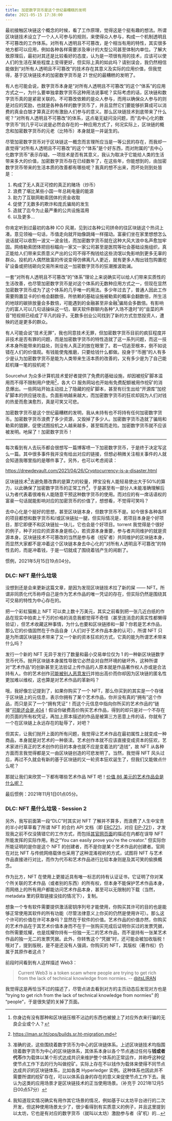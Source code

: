 ```yaml
---
title: 加密数字货币是这个世纪最糟糕的发明
date: 2021-05-15 17:38:00
---
```


最初接触区块链这个概念的时候，看了工作原理，觉得这是个挺有趣的想法。所谓区块链技术设立了一个人人可参与的规则，来使得众人参与，构成一个机制透明且不可篡改的工作体系。对所有人透明且不可篡改，是个相当有用的特性，其实很多地方都可以应用，例如各种各样需要涉及审计的大型公司甚至体制内单位。了解大致原理后，最初对其还是比较看好的态度，认为是一项很有用的技术，应该可以使人们的生活在某些程度上变得更好，但实际上真的如此吗？请别误会，我仍然相信能做到“对所有人透明且不可篡改”的技术存在其意义及实际的应用价值，但我觉得，基于区块链技术的加密数字货币是 21 世纪的最糟糕的发明了。

有人也可能会说，数字货币本身是“对所有人透明且不可篡改”的这个“体系”的应用方式之一，为什么要单独拿数字货币这种用法说事呢？实际考虑的话，区块链和数字货币真的是紧密关联的。不可篡改依赖的是众人参与，而用以确保众人参与的则是对应的奖励，也就是各种各样的数字货币了，并且显然它们要能够折算成可以消费的真金白银才算真正的有激励人们参与的意义。那么区块链技术到底带来了什么呢？“对所有人透明且不可篡改”的体系，这点毫无疑问没问题，而“去中心化的数字货币”则几乎可以说是必然会存在的一种应用方式了，何况实际上，区块链的概念和加密数字货币的元老（比特币）本身就是一并诞生的。

尽管加密数字货币对于区块链这一概念而言理所应当是一等公民的存在，而我却一直觉得“对所有人透明且不可篡改”的这个“体系”是个好东西，而对附属的“去中心化数字货币”表示存疑。一项技术是否有其意义，我认为取决于它能给人类的生活带来多大的价值，加密数字货币存在已经数年了，在这些年，你能想到的，由加密数字货币带来的生活本质的改善都有哪些呢？我真的想不出来，而坏处则到处皆是：

1. 构成了无人真正可控的真正的赌场（炒币）
2. 浪费了堪比某些小国一年总耗电量的能源
3. 助力了互联网勒索团体的资金收取
4. 促使了无数多的欺诈和庞氏骗局的发生
5. 造就了迄今为止最严重的公共设施滥用
6. 以及更多...

你肯定听到过最初的各种 ICO 风潮，见到过各种公司拼命的往区块链这个热词上凑。意见领袖一句话，币值走向就开始像跳绳一样摆动。富豪们坐在家里想想怎么说话就可以收割一波又一波金钱，而加密数字货币就在这种大风大浪中名声愈加牢固。网络勒索团体把目标瞄向一家又一家公司甚至是医院等社会基础设施组织，真正能给人们带来实质意义产出的公司不得不掏钱给这些流氓以免影响到更多无辜的群众。投机的人偶然致富的传说变得仿佛离凡人更近，就有更多人掏出钱包购置挖矿设备或把钱砸向交易所来给这一加密数字货币的狂潮推波助澜。

一套“对所有人透明且不可篡改”的“体系”理论上来说确实可以给人们带来实质性的生活改善，也尽管加密数字货币是对这个体系的无数种应用方式之一，但现在显然加密数字货币成为了这个体系的几乎唯一的用法。多少年过去了，普通人因此工作需要购置显卡的价格会翻数倍，所依赖的基础设施被勒索的概率会翻数倍，所生活的地球的碳排放量会多数倍，可能遇到的金融甚至非金融[^1]骗局会多数倍。有影响力的富人可以几句话操纵这一切，聊天软件群聊内各种“入场不逢时”的“韭菜的声音”短视频已经成了平凡的段子。无数多创业公司找到了新的方式忽悠投资人，遭殃的还是更多的群众。

[^1]: 你身边有没有那种和区块链压根不沾边的东西也被披上了对应外衣来行骗的无良企业或个人？

有人可能会说“技术无罪”，我也同意技术无罪，但加密数字货币目前的疯狂程度并非技术是否有罪的问题，而是加密数字货币的特性造就了这一系列问题，而这一技术本身所能带来的益处，则没有人真正的放在眼里了。若一切追至根本，倒不如说错在人们的价值观。有钱能使鬼推磨，只要给钱什么都做。投身于“币圈”的人有多少是认为加密数字货币是能为人类带来生活本质的改善的，又有多少是为了自己能趁机赚一笔的投机呢？

Sourcehut 为众多计算机技术爱好者提供了免费的基础设施，却因被挖矿脚本滥用而不得不限制用户使用[^2]，各大 CI 服务网站也开始有免费配额被用作挖矿的消息爆出。一些网站开始主动挂上了隐藏的挖矿脚本，甚至有衍生出给“开源库”加挖矿脚本的供应链攻击。负面影响越来越大，而加密数字货币的狂欢却因为人们对钱的热爱而愈演愈烈，真是可笑又可悲。

[^2]: https://man.sr.ht/ops/builds.sr.ht-migration.md

加密数字货币是这个世纪最糟糕的发明，我从未持有也不将持有任何加密数字货币。加密数字货币浪费了多少资源，又毁掉了多少人。加密数字货币造就了骗局和勒索的猖獗，促使试图投机之人越来越多，甚至铤而走险。加密数字货币就不应该被发明。吔屎了！加密数字货币！

--------------

每次看到有人去玩币都会很想写一篇博客喷一下加密数字货币，于是终于决定写这么一篇。其中很多事件我并没有给出对应的链接，但想必稍微关注相关事件的人就会知道我哪里指的是哪件事了。另外，也可以考虑阅读：

https://drewdevault.com/2021/04/26/Cryptocurrency-is-a-disaster.html

区块链技术[^3]去避免篡改靠的是算力的较量，押宝没有人能轻易使出大于50%的算力，以此确保了加密数字货币的正常工作[^4]，于是甚至有一部分人未能准确理解后认为者代表着很难有人能随意干预这种数字货币的使用。而对应的有一席话语权的富豪一句话就能影响对应的加密货币的价值了，想想看，不觉得可笑吗？

[^3]: 准确的说，这些围绕着数字货币为中心的区块链体系。上述区块链技术均指围绕着数字货币为中心的区块链体系，其体系本身以各个节点通过任何与**钱或者代币**作为载体以某个形式达成共识来维护整个体系的正常运作，并称呼这种促使节点工作下去的行为叫做挖矿。实际上存在不以钱作为载体来使得不同节点达成共识的区块链体系，比如各类 Hyperledger 实例。这种体系也因此并不需要所谓的挖矿存在，可以以体系自身的存在的意义来促使节点工作下去。我认为这类的应用场景才是区块链技术的正当使用场景。（补充于 2021年12月5日00点57分）

[^4]: 我知道现实情况确实有用作其它场景的情况，例如基于以太坊平台进行的二次开发，但这种使用场景太少了，很少看得到有实质意义的例子，并且这里提到以太坊，它也是有对应的数字货币（就叫以太坊）激励参与者（矿机）的...

去中心化是个挺好的思想，甚至区块链本身，但数字货币不是。如今很多各种各样的项目都想和数字货币和/或区块链扯一腿，但实际情况是，若项目本身是个好项目，那它即便不和区块链扯一块儿，它也会是个好项目。torrent 我觉得是个很好的例子，种子对应的资源本身是核心，若资源本身重要，参与者共同维护的就是资源本身。区块链技术不可篡改的当然是参与者（挖矿者）共同维护的区块链本身，而显然大家都不是冲着这个区块链本身去中心化的“对所有人透明且不可篡改”的特性去的，而是冲着钱，于是一切就成了围绕着钱产生的闹剧了。

惯例，2021年5月15日19点04分。

### DLC: NFT 是什么垃圾

没想到还是会来更新这篇文章，是因为发现区块链技术拉了新的屎 —— NFT。所谓非同质化代币称呼自己是作为艺术作品的唯一凭证的存在，但实际仍然是围绕其可交易的特性为中心存在的。

把一个彩虹猫搬上 NFT 可以卖上数十万美元，其实之前看到把一张几近白纸的作品在现实中拍卖上千万的价格的消息我都觉得不奇怪（甚至连消息的真实性都懒得验证），但艺术收藏这种事情，为什么也要和区块链掺和一脚？你若是艺术作品，那么它的价值固然在于作品自身（人们对于艺术作品本身的认可），所谓 NFT 只是为所谓区块链技术带来了又一个新的资本狂欢的方式，它真的能为所谓艺术带来什么吗？

发行一个新的 NFT 无异于发行了数量和最小交易单位仅为 1 的一种新区块链数字货币代币。抛开区块链本身属性导致它必然会对自然环境的破坏外，这种所谓对“艺术作品”的创新甚至无法验证上传作品的人原本就是作品著作权人亦或是合法持有人。你的艺术创作[可能被别人恶意发行](https://twitter.com/silverfox5213/status/1453185116608421895)并拍出高价而你却因为区块链的匿名性更加难以维权，这也算是对艺术作品的革新吗？

哦，我好像忘记提到了，如果你购买了一个 NFT，那么你买到的其实是一个存储于区块链上的元信息，表示你拥有了某个艺术作品，你并没有真的“拥有”这个作品，而只是买了一个“拥有凭证”！而这个元信息中指向你所买的艺术作品的“链接”[可能还会是 404](https://www.theverge.com/2021/3/25/22349242/nft-metadata-explained-art-crypto-urls-links-ipfs)！假设你破费高价购买艺术作品，得到的却只是对一个不存在的页面的所有权凭证，再加上原本描述的作品是被第三方恶意上传的话，你就有了一个在区块链上永远存在的耻辱了，对吧？

但其实，让我们抛开上面的所有问题，我觉得让艺术作品在最初属性上就变成一种商品，本身就是对艺术的一种亵渎。艺术创作本就不应该直接变成资本的狂欢，艺术家进行真正的艺术创作的目的本身也就不应是变着法的“造钱”，故 NFT 从各种方面而言我觉得都是又一由区块链创造的可悲发明了。当然，我觉得 NFT 风头过后，再过不久就会有新的基于区块链的又一轮资本狂欢诞生了，但我们又能做点什么呢？

那就让我们来欣赏一下都有哪些艺术作品 NFT 吧！[价值 86 美元的艺术作品会是什么呢？](https://www.refinery29.com/en-us/2021/03/10378154/nft-non-fungible-tokens-fart-recording-sale-alex-ramirez-mallis)

最后惯例：2021年11月1日01点05分。

### DLC: NFT 是什么垃圾 - Session 2

另外，我写前面第一段“DLC”时其实对 NFT 了解并不算多，而浪费了人生中宝贵的半小时草草看了所谓 NFT 的合约 API 文档（即 [ERC721](https://docs.openzeppelin.com/contracts/2.x/api/token/erc721)，对应 [EIP-721](https://eips.ethereum.org/EIPS/eip-721)），才发现我之前不仅没猜错它的工作方式，而包括[其官网页面](https://ethereum.org/en/nft/)的描述在内都在误导 NFT 所能发挥的实际作用。称之“You can easily prove you're the creator.” 但实际你所能证明的是你是这个 NFT 的创建者，而不是你是某个艺术作品的创建者。官网在对比 NFT 与传统网络载体也采用了这种混淆视听的方式，试图将 NFT 与艺术作品直接进行对比，而作为代币和艺术作品进行比较本身则是及其可笑的偷换概念。

作为比方，NFT 在使用上更接近具有唯一标志的持有认证证书，它证明了你对某个所关联的艺术作品（或者别的东西）的所有权，但本身不能保护艺术作品本身，而网络上的所有用户都能访问艺术作品本身，甚至可以无限制的下载（当然，metadata 里的获取链接没挂的情况下），复制。

想象一个专有软件需要提供激活密钥序列号才能使用，你购买其许可的目的也是能够正常使用其软件的所有功能（尽管法律意义上你买的仍然是使用许可）。那么这个许可的价值在许可本身吗？显然在于软件的价值。艺术作品的价值亦然，你购买的艺术作品在于其艺术价值本身而不在于一张购买完成后证明你买过的发票凭据，你所需要炫耀，也是炫耀你持有一份独一无二的艺术作品，而不是持有一张某艺术作品的独一无二的发票凭据。此外，你转售这个“凭据”时，还可能会被加收版税！哦对了，提到版税，是不是还没有人强调，你购买的 NFT，其版权（著作权）仍属于其原作者这点？

前段时间看到有人这样描述 Web3：

> Current Web3 is a token scam where people are trying to get rich from the lack of technical knowledge from normies. -- [@itsLIRAN](https://twitter.com/itsLIRAN/status/1466755478738853898)

我觉得这是再恰当不过的描述了，尽管点进去看到对方的主页动态后发现对方也是 “trying to get rich from the lack of technical knowledge from normies” 的 “people”，于是很失望的关掉了页面。
